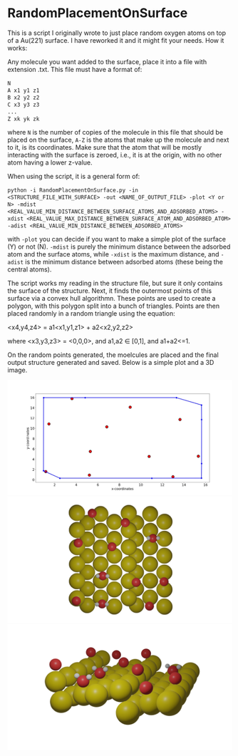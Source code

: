 # RandomPlacementOnSurface

This is a script I originally wrote to just place random oxygen atoms on top of a Au(221) surface. I have reworked it and it might fit your needs. How it works:

Any molecule you want added to the surface, place it into a file with extension .txt. This file must have a format of:
```
N
A x1 y1 z1
B x2 y2 z2
C x3 y3 z3
...
Z xk yk zk
```

where ```N``` is the number of copies of the molecule in this file that should be placed on the surface, ```A-Z``` is the atoms that make up the molecule and next to it, is its coordinates. Make sure that the atom that will be mostly interacting with the surface is zeroed, i.e., it is at the origin, with no other atom having a lower z-value.

When using the script, it is a general form of:

```
python -i RandomPlacementOnSurface.py -in <STRUCTURE_FILE_WITH_SURFACE> -out <NAME_OF_OUTPUT_FILE> -plot <Y or N> -mdist <REAL_VALUE_MIN_DISTANCE_BETWEEN_SURFACE_ATOMS_AND_ADSORBED_ATOMS> -xdist <REAL_VALUE_MAX_DISTANCE_BETWEEN_SURFACE_ATOM_AND_ADSORBED_ATOM> -adist <REAL_VALUE_MIN_DISTANCE_BETWEEN_ADSORBED_ATOMS>
```

with ```-plot``` you can decide if you want to make a simple plot of the surface (Y) or not (N). ```-mdist``` is purely the minimum distance between the adsorbed atom and the surface atoms, while ```-xdist``` is the maximum distance, and ```-adist``` is the minimum distance between adsorbed atoms (these being the central atoms). 

The script works my reading in the structure file, but sure it only contains the surface of the structure. Next, it finds the outermost points of this surface via a convex hull algorithmn. These points are used to create a polygon, with this polygon split into a bunch of triangles. Points are then placed randomly in a random triangle using the equation:

<x4,y4,z4> = a1<x1,y1,z1> + a2<x2,y2,z2>

where <x3,y3,z3> = <0,0,0>, and a1,a2 ∈ [0,1], and a1+a2<=1.

On the random points generated, the moelcules are placed and the final output structure generated and saved. Below is a simple plot and a 3D image.

![Polygon Surface with Adsorbed Points](https://raw.githubusercontent.com/lenardcarroll/RandomPlacementOnSurface/main/demonstration.jpg "Polygon Surface with Adsorbed Points")
![Surface with adsorbed molecules](https://raw.githubusercontent.com/lenardcarroll/RandomPlacementOnSurface/main/Example13D.png "Surface with adsorbed molecules")
![Surface with adsorbed molecules - Part2](https://raw.githubusercontent.com/lenardcarroll/RandomPlacementOnSurface/main/Example23D.png "Surface with adsorbed molecules - Different angle")
